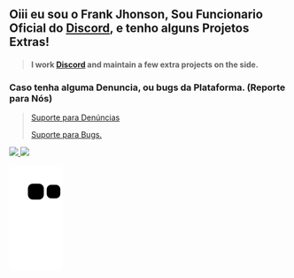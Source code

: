 ## Oiii eu sou o Frank Jhonson, Sou Funcionario Oficial do [Discord](https://discord.com/), e tenho alguns Projetos Extras! 

> #### I work [Discord](https://discord.com/) and maintain a few extra projects on the side. 

### Caso tenha alguma Denuncia, ou bugs da Plataforma. (Reporte para Nós)


> [  Suporte para Denúncias](http://dis.gd/contact) 
>
>
> [ Suporte para Bugs.](https://dis.gd/support)

<div align="quite">
  <a href="https://github.com/MallowDiscord">
  <img height="180em" src="https://github-readme-stats.vercel.app/api?username=MallowDiscord&show_icons=true&theme=dracula&include_all_commits=true&count_private=true"/>
  <img height="180em" src="https://github-readme-stats.vercel.app/api/top-langs/?username=MallowDiscord&layout=compact&langs_count=7&theme=dracula"/>
</div>












![Snake animation](https://github.com/rafaballerini/rafaballerini/blob/output/github-contribution-grid-snake.svg)
